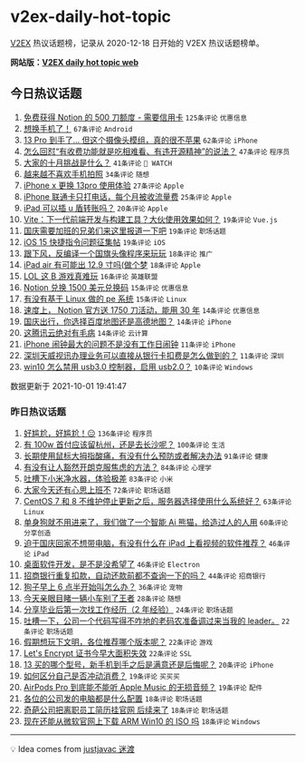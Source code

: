 # v2ex-daily-hot-topic

[V2EX](https://www.v2ex.com/) 热议话题榜，记录从 2020-12-18 日开始的 V2EX 热议话题榜单。

**网站版：[V2EX daily hot topic web](https://boojack.github.io/v2ex-daily-hot-topic-web/)**

## 今日热议话题

<!-- TODAY BEGIN -->

1. [免费获得 Notion 的 500 刀额度 - 需要信用卡](https://www.v2ex.com/t/805575) `125条评论` `优惠信息`
1. [想换手机了！](https://www.v2ex.com/t/805515) `67条评论` `Android`
1. [13 Pro 到手了... 但这个摄像头模组，真的很不苹果](https://www.v2ex.com/t/805539) `62条评论` `iPhone`
1. [怎么回怼“有收费功能就是吃相难看、有违开源精神”的说法？](https://www.v2ex.com/t/805544) `47条评论` `程序员`
1. [大家的十月挑战是什么？](https://www.v2ex.com/t/805524) `41条评论` ` WATCH`
1. [越来越不喜欢手机拍照](https://www.v2ex.com/t/805531) `34条评论` `随想`
1. [iPhone x 更换 13pro 使用体验](https://www.v2ex.com/t/805550) `27条评论` `Apple`
1. [iPhone 联通卡只打电话，每个月被收流量费](https://www.v2ex.com/t/805563) `25条评论` `Apple`
1. [iPad 可以插 u 盾转账吗？](https://www.v2ex.com/t/805556) `20条评论` `Apple`
1. [Vite：下一代前端开发与构建工具？大伙使用效果如何？](https://www.v2ex.com/t/805583) `19条评论` `Vue.js`
1. [国庆需要加班的兄弟们来这里报道一下吧](https://www.v2ex.com/t/805529) `19条评论` `职场话题`
1. [iOS 15 快捷指令问题征集帖](https://www.v2ex.com/t/805526) `19条评论` `iOS`
1. [跟下风，反编译一个国旗头像程序来玩玩](https://www.v2ex.com/t/805551) `18条评论` `推广`
1. [iPad air 有可能出 12.9 寸吗(做个梦](https://www.v2ex.com/t/805547) `18条评论` `Apple`
1. [LOL 这 B 游戏真难玩](https://www.v2ex.com/t/805572) `16条评论` `英雄联盟`
1. [Notion 兑换 1500 美元兑换码](https://www.v2ex.com/t/805590) `15条评论` `优惠信息`
1. [有没有基于 Linux 做的 pe 系统](https://www.v2ex.com/t/805561) `15条评论` `Linux`
1. [速度上， Notion 官方送 1750 刀活动，能用 30 年](https://www.v2ex.com/t/805597) `14条评论` `优惠信息`
1. [国庆出行，你选择百度地图还是高德地图？](https://www.v2ex.com/t/805516) `14条评论` `iPhone`
1. [这腾讯云绝对有毛病](https://www.v2ex.com/t/805514) `14条评论` `云计算`
1. [iPhone 闹钟最大的问题不是没有工作日闹钟](https://www.v2ex.com/t/805571) `11条评论` `iPhone`
1. [深圳天威视讯办理业务可以直接从银行卡扣费是怎么做到的？](https://www.v2ex.com/t/805525) `11条评论` `深圳`
1. [win10 怎么禁用 usb3.0 控制器，启用 usb2.0？](https://www.v2ex.com/t/805595) `10条评论` `Windows`

数据更新于 2021-10-01 19:41:47

<!-- TODAY END -->

### 昨日热议话题

<!-- YESTERDAY BEGIN -->

1. [好尴尬，好尴尬！😑](https://www.v2ex.com/t/805343) `136条评论` `程序员`
1. [有 100w 首付应该留杭州，还是去长沙呢？](https://www.v2ex.com/t/805353) `100条评论` `生活`
1. [长期使用鼠标大拇指酸痛，有没有什么预防或者解决办法](https://www.v2ex.com/t/805297) `91条评论` `健康`
1. [有没有让人豁然开朗克服焦虑的方法？](https://www.v2ex.com/t/805311) `84条评论` `心理学`
1. [吐槽下小米净水器，体验极差](https://www.v2ex.com/t/805299) `83条评论` `小米`
1. [大家今天还有心思上班不](https://www.v2ex.com/t/805324) `72条评论` `职场话题`
1. [CentOS 7 和 8 不维护停止更新之后，服务器选择使用什么系统好？](https://www.v2ex.com/t/805300) `63条评论` `Linux`
1. [单身狗就不用进来了，我们做了一个智能 Ai 熊猫，给造过人的人用](https://www.v2ex.com/t/805443) `60条评论` `分享创造`
1. [迫于国庆回家不想带电脑，有没有什么在 iPad 上看视频的软件推荐？](https://www.v2ex.com/t/805306) `46条评论` `iPad`
1. [桌面软件开发，是不是没希望了](https://www.v2ex.com/t/805344) `46条评论` `Electron`
1. [招商银行重复扣款，自动还款前都不查询一下的吗？](https://www.v2ex.com/t/805427) `44条评论` `招商银行`
1. [狗子早上 6 点半开始叫怎么办？](https://www.v2ex.com/t/805305) `36条评论` `宠物`
1. [今天亲眼目睹一辆小车别了王者](https://www.v2ex.com/t/805442) `28条评论` `随想`
1. [分享毕业后第一次找工作经历（2 年经验）](https://www.v2ex.com/t/805449) `24条评论` `职场话题`
1. [吐槽一下，公司一个代码写得不咋地的老码农准备调过来当我的 leader。](https://www.v2ex.com/t/805390) `22条评论` `职场话题`
1. [假期想玩下文明，各位推荐哪个版本呢？](https://www.v2ex.com/t/805370) `22条评论` `游戏`
1. [Let's Encrypt 证书今早大面积失效](https://www.v2ex.com/t/805339) `22条评论` `SSL`
1. [13 买的哪个型号，新手机到手之后是满意还是后悔呢？](https://www.v2ex.com/t/805364) `20条评论` `iPhone`
1. [如何区分自己是否冲动消费？](https://www.v2ex.com/t/805414) `19条评论` `买买买`
1. [AirPods Pro 到底能不能听 Apple Music 的无损音频？](https://www.v2ex.com/t/805351) `19条评论` `配件`
1. [各位的公司发的电脑都是什么配置](https://www.v2ex.com/t/805479) `18条评论` `职场话题`
1. [奇葩公司把离职员工简历挂官网 后续来了](https://www.v2ex.com/t/805438) `18条评论` `职场话题`
1. [现在还能从微软官网上下载 ARM Win10 的 ISO 吗](https://www.v2ex.com/t/805352) `18条评论` `Windows`

<!-- YESTERDAY END -->

---

💡 Idea comes from [justjavac 迷渡](https://github.com/justjavac/)
